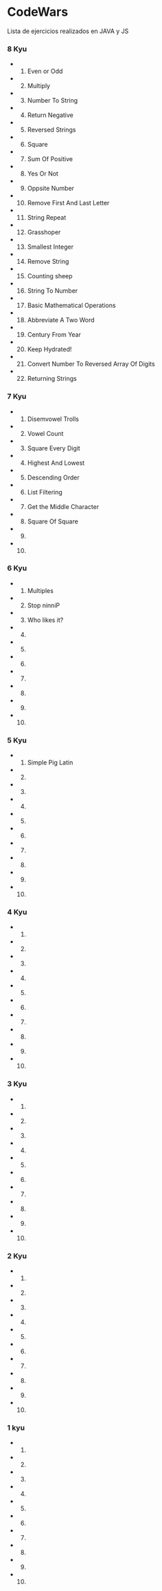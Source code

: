 # CodeWars
Lista de ejercicios realizados en JAVA y JS

### 8 Kyu
- 1. Even or Odd
- 2. Multiply
- 3. Number To String
- 4. Return Negative
- 5. Reversed Strings
- 6. Square
- 7. Sum Of Positive
- 8. Yes Or Not
- 9. Oppsite Number
- 10. Remove First And Last Letter
- 11. String Repeat
- 12. Grasshoper
- 13. Smallest Integer
- 14. Remove String
- 15. Counting sheep
- 16. String To Number
- 17. Basic Mathematical Operations
- 18. Abbreviate A Two Word
- 19. Century From Year
- 20. Keep Hydrated!
- 21. Convert Number To Reversed Array Of Digits
- 22. Returning Strings

### 7 Kyu
- 1. Disemvowel Trolls
- 2. Vowel Count
- 3. Square Every Digit
- 4. Highest And Lowest
- 5. Descending Order
- 6. List Filtering
- 7. Get the Middle Character
- 8. Square Of Square
- 9. 
- 10.  

### 6 Kyu
- 1. Multiples
- 2. Stop ninniP
- 3. Who likes it?
- 4. 
- 5. 
- 6. 
- 7. 
- 8. 
- 9. 
- 10. 

### 5 Kyu
- 1. Simple Pig Latin
- 2.
- 3. 
- 4. 
- 5. 
- 6. 
- 7. 
- 8. 
- 9. 
- 10. 

### 4 Kyu
- 1. 
- 2.
- 3. 
- 4. 
- 5. 
- 6. 
- 7. 
- 8. 
- 9. 
- 10. 

### 3 Kyu
- 1. 
- 2.
- 3. 
- 4. 
- 5. 
- 6. 
- 7. 
- 8. 
- 9. 
- 10. 

### 2 Kyu
- 1. 
- 2.
- 3. 
- 4. 
- 5. 
- 6. 
- 7. 
- 8. 
- 9. 
- 10. 

### 1 kyu
- 1. 
- 2.
- 3. 
- 4. 
- 5. 
- 6. 
- 7. 
- 8. 
- 9. 
- 10. 

